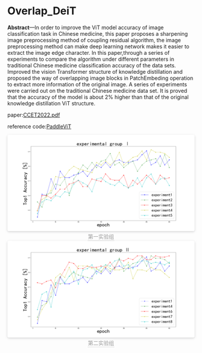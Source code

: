 # Overlap_DeiT

**Abstract**—In order to improve the ViT model accuracy of image classification task in Chinese medicine, this paper proposes a sharpening image preprocessing method of coupling residual algorithm, the image preprocessing method can make deep learning network makes it easier to extract the image edge character. In this paper,through a series of experiments to compare the algorithm under different parameters in traditional Chinese medicine classification accuracy of the data sets. Improved the vision Transformer structure of knowledge distillation and proposed the way of overlapping image blocks in PatchEmbeding operation to extract more information of the original image. A series of experiments were carried out on the traditional Chinese medicine data set. It is proved that the accuracy of the model is about 2% higher than that of the original knowledge distillation ViT structure.

paper:[CCET2022.pdf](doc/CCET2022.pdf)

reference code:[PaddleViT](https://github.com/BR-IDL/PaddleViT/tree/develop/image_classification/DeiT)

<center>
    <img style="border-radius: 0.3125em;
    box-shadow: 0 2px 4px 0 rgba(34,36,38,.12),0 2px 10px 0 rgba(34,36,38,.08);" 
    src="doc/img/第一实验组.png">
    <br>
    <div style="color:orange; border-bottom: 1px solid #d9d9d9;
    display: inline-block;
    color: #999;
    padding: 1px;">第一实验组</div>
</center>

<center>
    <img style="border-radius: 0.3125em;
    box-shadow: 0 2px 4px 0 rgba(34,36,38,.12),0 2px 10px 0 rgba(34,36,38,.08);" 
    src="doc/img/第二实验组.png">
    <br>
    <div style="color:orange; border-bottom: 1px solid #d9d9d9;
    display: inline-block;
    color: #999;
    padding: 1px;">第二实验组</div>
</center>